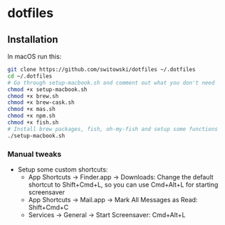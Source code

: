 # dotfiles

## Installation

In macOS run this:

```sh
git clone https://github.com/switowski/dotfiles ~/.dotfiles
cd ~/.dotfiles
# Go through setup-macbook.sh and comment out what you don't need
chmod +x setup-macbook.sh
chmod +x brew.sh
chmod +x brew-cask.sh
chmod +x mas.sh
chmod +x npm.sh
chmod +x fish.sh
# Install brew packages, fish, oh-my-fish and setup some functions
./setup-macbook.sh
```

### Manual tweaks

* Setup some custom shortcuts:
  * App Shortcuts -> Finder.app -> Downloads: Change the default shortcut to Shift+Cmd+L, so you can use Cmd+Alt+L for starting screensaver
  * App Shortcuts -> Mail.app -> Mark All Messages as Read: Shift+Cmd+C
  * Services -> General -> Start Screensaver: Cmd+Alt+L
